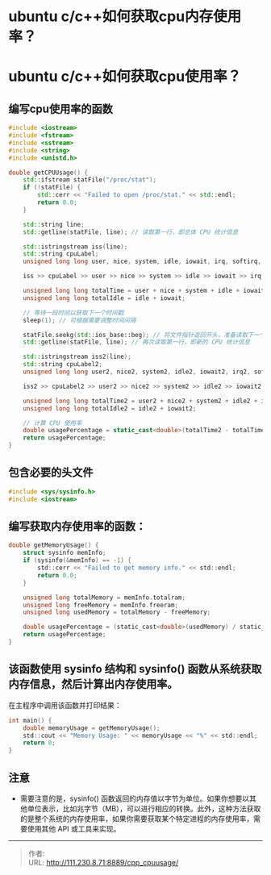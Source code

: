 # ubuntu c/c++如何获取cpu内存使用率？


<!--more-->
# ubuntu c/c++如何获取cpu使用率？
## 编写cpu使用率的函数
```c++
#include <iostream>
#include <fstream>
#include <sstream>
#include <string>
#include <unistd.h>

double getCPUUsage() {
    std::ifstream statFile("/proc/stat");
    if (!statFile) {
        std::cerr << "Failed to open /proc/stat." << std::endl;
        return 0.0;
    }

    std::string line;
    std::getline(statFile, line); // 读取第一行，即总体 CPU 统计信息

    std::istringstream iss(line);
    std::string cpuLabel;
    unsigned long long user, nice, system, idle, iowait, irq, softirq, steal, guest, guest_nice;

    iss >> cpuLabel >> user >> nice >> system >> idle >> iowait >> irq >> softirq >> steal >> guest >> guest_nice;

    unsigned long long totalTime = user + nice + system + idle + iowait + irq + softirq + steal;
    unsigned long long totalIdle = idle + iowait;

    // 等待一段时间以获取下一个时间戳
    sleep(1); // 可根据需要调整时间间隔

    statFile.seekg(std::ios_base::beg); // 将文件指针返回开头，准备读取下一个时间戳的数据
    std::getline(statFile, line); // 再次读取第一行，即新的 CPU 统计信息

    std::istringstream iss2(line);
    std::string cpuLabel2;
    unsigned long long user2, nice2, system2, idle2, iowait2, irq2, softirq2, steal2, guest2, guest_nice2;

    iss2 >> cpuLabel2 >> user2 >> nice2 >> system2 >> idle2 >> iowait2 >> irq2 >> softirq2 >> steal2 >> guest2 >> guest_nice2;

    unsigned long long totalTime2 = user2 + nice2 + system2 + idle2 + iowait2 + irq2 + softirq2 + steal2;
    unsigned long long totalIdle2 = idle2 + iowait2;

    // 计算 CPU 使用率
    double usagePercentage = static_cast<double>(totalTime2 - totalTime) / (totalTime2 + totalIdle2 - totalTime - totalIdle) * 100.0;
    return usagePercentage;
}
```

## 包含必要的头文件
```c
#include <sys/sysinfo.h>
#include <iostream>
```

## 编写获取内存使用率的函数：
```c
double getMemoryUsage() {
    struct sysinfo memInfo;
    if (sysinfo(&memInfo) == -1) {
        std::cerr << "Failed to get memory info." << std::endl;
        return 0.0;
    }

    unsigned long totalMemory = memInfo.totalram;
    unsigned long freeMemory = memInfo.freeram;
    unsigned long usedMemory = totalMemory - freeMemory;

    double usagePercentage = (static_cast<double>(usedMemory) / static_cast<double>(totalMemory)) * 100.0;
    return usagePercentage;
}
```

## 该函数使用 sysinfo 结构和 sysinfo() 函数从系统获取内存信息，然后计算出内存使用率。

在主程序中调用该函数并打印结果：
```c
int main() {
    double memoryUsage = getMemoryUsage();
    std::cout << "Memory Usage: " << memoryUsage << "%" << std::endl;
    return 0;
}
```

## 注意
-  需要注意的是，sysinfo() 函数返回的内存值以字节为单位。如果你想要以其他单位表示，比如兆字节（MB），可以进行相应的转换。此外，这种方法获取的是整个系统的内存使用率，如果你需要获取某个特定进程的内存使用率，需要使用其他 API 或工具来实现。


---

> 作者:   
> URL: http://111.230.8.71:8889/cpp_cpuusage/  

